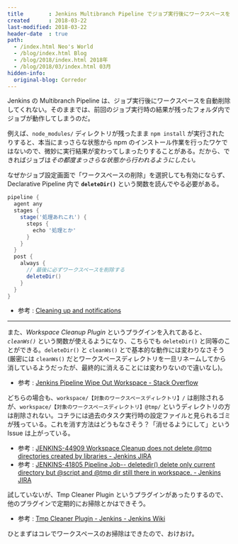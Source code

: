 ```yaml
---
title        : Jenkins Multibranch Pipeline でジョブ実行後にワークスペースを削除する方法
created      : 2018-03-22
last-modified: 2018-03-22
header-date  : true
path:
  - /index.html Neo's World
  - /blog/index.html Blog
  - /blog/2018/index.html 2018年
  - /blog/2018/03/index.html 03月
hidden-info:
  original-blog: Corredor
---
```


Jenkins の Multibranch Pipeline は、ジョブ実行後にワークスペースを自動削除してくれない。そのままでは、前回のジョブ実行時の結果が残ったフォルダ内でジョブが動作してしまうのだ。

例えば、`node_modules/` ディレクトリが残ったまま `npm install` が実行されたりすると、本当にまっさらな状態から npm のインストール作業を行ったワケではないので、微妙に実行結果が変わってしまったりすることがある。だから、できればジョブは*その都度まっさらな状態から行われるようにしたい。*

なぜかジョブ設定画面で「ワークスペースの削除」を選択しても有効にならず、Declarative Pipeline 内で **`deleteDir()`** という関数を読んでやる必要がある。

```groovy
pipeline {
  agent any
  stages {
    stage('処理あれこれ') {
      steps {
        echo '処理とか'
      }
    }
  }
  post {
    always {
      // 最後に必ずワークスペースを削除する
      deleteDir()
    }
  }
}
```

- 参考 : [Cleaning up and notifications](https://jenkins.io/doc/pipeline/tour/post/)

---

また、*Workspace Cleanup Plugin* というプラグインを入れてあると、*`cleanWs()`* という関数が使えるようになり、こちらでも `deleteDir()` と同等のことができる。`deleteDir()` と `cleanWs()` とで基本的な動作には変わりなさそう (厳密には `cleanWs()` だとワークスペースディレクトリを一旦リネームしてから消しているようだったが、最終的に消えることには変わりないので違いなし)。

- 参考 : [Jenkins Pipeline Wipe Out Workspace - Stack Overflow](https://stackoverflow.com/a/46914723)

どちらの場合も、`workspace/【対象のワークスペースディレクトリ】/` は削除されるが、`workspace/【対象のワークスペースディレクトリ】@tmp/` というディレクトリの方は削除されない。コチラには過去のタスク実行時の設定ファイルと見られるゴミが残っている。これを消す方法はどうもなさそう？「消せるようにして」という Issue は上がっている。

- 参考 : [JENKINS-44909 Workspace Cleanup does not delete @tmp directories created by libraries - Jenkins JIRA](https://issues.jenkins-ci.org/browse/JENKINS-44909)
- 参考 : [JENKINS-41805 Pipeline Job-- deletedir() delete only current directory but @script and @tmp dir still there in workspace. - Jenkins JIRA](https://issues.jenkins-ci.org/browse/JENKINS-41805)

試していないが、Tmp Cleaner Plugin というプラグインがあったりするので、他のプラグインで定期的にお掃除とかはできそう。

- 参考 : [Tmp Cleaner Plugin - Jenkins - Jenkins Wiki](https://wiki.jenkins.io/display/JENKINS/Tmp+Cleaner+Plugin)

ひとまずはコレでワークスペースのお掃除はできたので、おけおけ。

